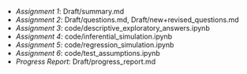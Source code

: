 - *Assignment 1*: Draft/summary.md
- *Assignment 2*: Draft/questions.md, Draft/new+revised_questions.md
- *Assignment 3*: code/descriptive_exploratory_answers.ipynb
- *Assignment 4*: code/inferential_simulation.ipynb
- *Assignment 5*: code/regression_simulation.ipynb
- *Assignment 6*: code/test_assumptions.ipynb
- *Progress Report*: Draft/progress_report.md
